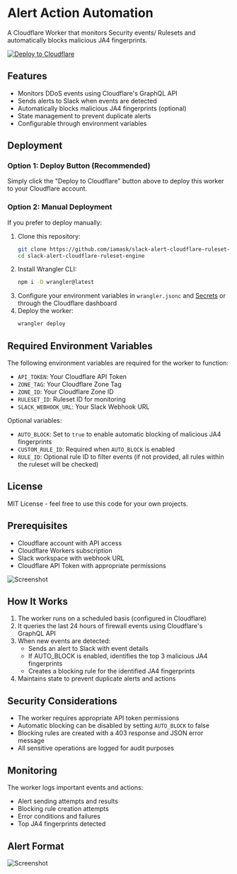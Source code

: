 # Alert Action Automation

A Cloudflare Worker that monitors Security events/ Rulesets and automatically blocks malicious JA4 fingerprints.

[![Deploy to Cloudflare](https://deploy.workers.cloudflare.com/button)](https://deploy.workers.cloudflare.com/?url=https://github.com/iamask/slack-alert-cloudflare-ruleset-engine)

## Features

- Monitors DDoS events using Cloudflare's GraphQL API
- Sends alerts to Slack when events are detected
- Automatically blocks malicious JA4 fingerprints (optional)
- State management to prevent duplicate alerts
- Configurable through environment variables

## Deployment

### Option 1: Deploy Button (Recommended)

Simply click the "Deploy to Cloudflare" button above to deploy this worker to your Cloudflare account.

### Option 2: Manual Deployment

If you prefer to deploy manually:

1. Clone this repository:
   ```bash
   git clone https://github.com/iamask/slack-alert-cloudflare-ruleset-engine.git
   cd slack-alert-cloudflare-ruleset-engine
   ```
2. Install Wrangler CLI:
   ```bash
   npm i -D wrangler@latest
   ```
3. Configure your environment variables in `wrangler.jsonc` and [Secrets](https://developers.cloudflare.com/workers/configuration/environment-variables/#compare-secrets-and-environment-variables) or through the Cloudflare dashboard
4. Deploy the worker:
   ```bash
   wrangler deploy
   ```

## Required Environment Variables

The following environment variables are required for the worker to function:

- `API_TOKEN`: Your Cloudflare API Token
- `ZONE_TAG`: Your Cloudflare Zone Tag
- `ZONE_ID`: Your Cloudflare Zone ID
- `RULESET_ID`: Ruleset ID for monitoring
- `SLACK_WEBHOOK_URL`: Your Slack Webhook URL

Optional variables:

- `AUTO_BLOCK`: Set to `true` to enable automatic blocking of malicious JA4 fingerprints
- `CUSTOM_RULE_ID`: Required when `AUTO_BLOCK` is enabled
- `RULE_ID`: Optional rule ID to filter events (if not provided, all rules within the ruleset will be checked)

## License

MIT License - feel free to use this code for your own projects.

## Prerequisites

- Cloudflare account with API access
- Cloudflare Workers subscription
- Slack workspace with webhook URL
- Cloudflare API Token with appropriate permissions

![Screenshot](https://r2.zxc.co.in/git_readme/slack-alert-dash.png)

## How It Works

1. The worker runs on a scheduled basis (configured in Cloudflare)
2. It queries the last 24 hours of firewall events using Cloudflare's GraphQL API
3. When new events are detected:
   - Sends an alert to Slack with event details
   - If AUTO_BLOCK is enabled, identifies the top 3 malicious JA4 fingerprints
   - Creates a blocking rule for the identified JA4 fingerprints
4. Maintains state to prevent duplicate alerts and actions

## Security Considerations

- The worker requires appropriate API token permissions
- Automatic blocking can be disabled by setting `AUTO_BLOCK` to false
- Blocking rules are created with a 403 response and JSON error message
- All sensitive operations are logged for audit purposes

## Monitoring

The worker logs important events and actions:

- Alert sending attempts and results
- Blocking rule creation attempts
- Error conditions and failures
- Top JA4 fingerprints detected

## Alert Format

![Screenshot](https://r2.zxc.co.in/git_readme/alert-slack.png)
